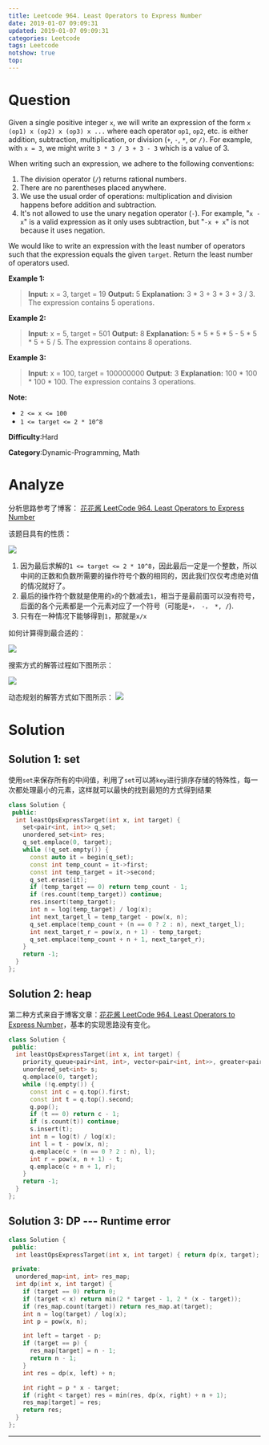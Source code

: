 ```yaml
---
title: Leetcode 964. Least Operators to Express Number
date: 2019-01-07 09:09:31
updated: 2019-01-07 09:09:31
categories: Leetcode
tags: Leetcode
notshow: true
top:
---
```


# Question

Given a single positive integer  `x`, we will write an expression of the form  `x (op1) x (op2) x (op3) x ...` where each operator  `op1`,  `op2`, etc. is either addition, subtraction, multiplication, or division (`+`,  `-`,  `*`, or  `/)`. For example, with  `x = 3`, we might write  `3 * 3 / 3 + 3 - 3` which is a value of  3.

When writing such an expression, we adhere to the following conventions:

1. The division operator (`/`) returns rational numbers.
2. There are no parentheses placed anywhere.
3. We use the usual order of operations: multiplication and division happens before addition and subtraction.
4. It's not allowed to use the unary negation operator (`-`). For example, "`x - x`" is a valid expression as it only uses subtraction, but "`-x + x`" is not because it uses negation.

We would like to write an expression with the least number of operators such that the expression equals the given  `target`. Return the least number of operators used.

**Example 1:**

> **Input:** x = 3, target = 19
> **Output:** 5
> **Explanation:** 3 * 3 + 3 * 3 + 3 / 3.  The expression contains 5 operations.

**Example 2:**

> **Input:** x = 5, target = 501
> **Output:** 8
> **Explanation:** 5 * 5 * 5 * 5 - 5 * 5 * 5 + 5 / 5.  The expression contains 8 operations.

**Example 3:**

> **Input:** x = 100, target = 100000000
> **Output:** 3
> **Explanation:** 100 * 100 * 100 * 100.  The expression contains 3 operations.

**Note:**

- `2 <= x <= 100`
- `1 <= target <= 2 * 10^8`

**Difficulty**:Hard

**Category**:Dynamic-Programming, Math

<!-- more -->

# Analyze

分析思路参考了博客： [花花酱 LeetCode 964. Least Operators to Express Number](https://zxi.mytechroad.com/blog/uncategorized/leetcode-964-least-operators-to-express-number/)

该题目具有的性质：

![](/images/in-post/2019-01-07-Leetcode-964-Least-Operators-to-Express-Number/2019-01-07-10-38-51.png)

1. 因为最后求解的`1 <= target <= 2 * 10^8`，因此最后一定是一个整数，所以中间的正数和负数所需要的操作符号个数的相同的，因此我们仅仅考虑绝对值的情况就好了。
2. 最后的操作符个数就是使用的`x`的个数减去`1`，相当于是最前面可以没有符号，后面的各个元素都是一个元素对应了一个符号（可能是`+， -， *, /`).
3. 只有在一种情况下能够得到`1`，那就是`x/x`

如何计算得到最合适的：

![](/images/in-post/2019-01-07-Leetcode-964-Least-Operators-to-Express-Number/2019-01-07-14-30-40.png)

搜索方式的解答过程如下图所示：

![](/images/in-post/2019-01-07-Leetcode-964-Least-Operators-to-Express-Number/2019-01-07-14-57-20.png)

动态规划的解答方式如下图所示：
![](/images/in-post/2019-01-07-Leetcode-964-Least-Operators-to-Express-Number/2019-01-07-15-02-49.png)

# Solution

## Solution 1: set

使用`set`来保存所有的中间值，利用了`set`可以將`key`进行排序存储的特殊性，每一次都处理最小的元素，这样就可以最快的找到最短的方式得到结果

```cpp
class Solution {
 public:
  int leastOpsExpressTarget(int x, int target) {
    set<pair<int, int>> q_set;
    unordered_set<int> res;
    q_set.emplace(0, target);
    while (!q_set.empty()) {
      const auto it = begin(q_set);
      const int temp_count = it->first;
      const int temp_target = it->second;
      q_set.erase(it);
      if (temp_target == 0) return temp_count - 1;
      if (res.count(temp_target)) continue;
      res.insert(temp_target);
      int n = log(temp_target) / log(x);
      int next_target_l = temp_target - pow(x, n);
      q_set.emplace(temp_count + (n == 0 ? 2 : n), next_target_l);
      int next_target_r = pow(x, n + 1) - temp_target;
      q_set.emplace(temp_count + n + 1, next_target_r);
    }
    return -1;
  }
};
```

## Solution 2: heap

第二种方式来自于博客文章：[花花酱 LeetCode 964. Least Operators to Express Number](https://zxi.mytechroad.com/blog/uncategorized/leetcode-964-least-operators-to-express-number/)，基本的实现思路没有变化。

```cpp
class Solution {
 public:
  int leastOpsExpressTarget(int x, int target) {
    priority_queue<pair<int, int>, vector<pair<int, int>>, greater<pair<int, int>>> q;
    unordered_set<int> s;
    q.emplace(0, target);
    while (!q.empty()) {
      const int c = q.top().first;
      const int t = q.top().second;
      q.pop();
      if (t == 0) return c - 1;
      if (s.count(t)) continue;
      s.insert(t);
      int n = log(t) / log(x);
      int l = t - pow(x, n);
      q.emplace(c + (n == 0 ? 2 : n), l);
      int r = pow(x, n + 1) - t;
      q.emplace(c + n + 1, r);
    }
    return -1;
  }
};
```

## Solution 3: DP --- Runtime error

```cpp
class Solution {
 public:
  int leastOpsExpressTarget(int x, int target) { return dp(x, target); }

 private:
  unordered_map<int, int> res_map;
  int dp(int x, int target) {
    if (target == 0) return 0;
    if (target < x) return min(2 * target - 1, 2 * (x - target));
    if (res_map.count(target)) return res_map.at(target);
    int n = log(target) / log(x);
    int p = pow(x, n);

    int left = target - p;
    if (target == p) {
      res_map[target] = n - 1;
      return n - 1;
    }
    int res = dp(x, left) + n;

    int right = p * x - target;
    if (right < target) res = min(res, dp(x, right) + n + 1);
    res_map[target] = res;
    return res;
  }
};
```

------------
